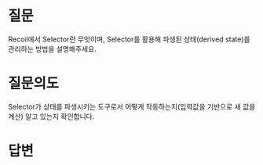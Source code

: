 # 질문
Recoil에서 Selector란 무엇이며, Selector를 활용해 파생된 상태(derived state)를 관리하는 방법을 설명해주세요.

# 질문의도
Selector가 상태를 파생시키는 도구로서 어떻게 작동하는지(입력값을 기반으로 새 값을 계산) 알고 있는지 확인합니다.

# 답변